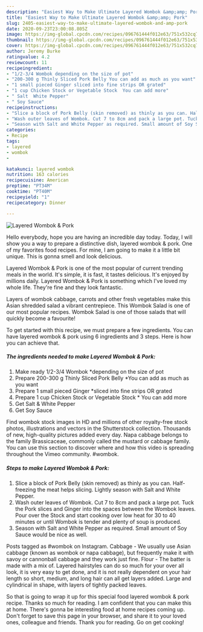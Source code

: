 ```yaml
---
description: "Easiest Way to Make Ultimate Layered Wombok &amp;amp; Pork"
title: "Easiest Way to Make Ultimate Layered Wombok &amp;amp; Pork"
slug: 2405-easiest-way-to-make-ultimate-layered-wombok-and-amp-pork
date: 2020-09-23T23:00:08.805Z
image: https://img-global.cpcdn.com/recipes/096761444f012e63/751x532cq70/layered-wombok-pork-recipe-main-photo.jpg
thumbnail: https://img-global.cpcdn.com/recipes/096761444f012e63/751x532cq70/layered-wombok-pork-recipe-main-photo.jpg
cover: https://img-global.cpcdn.com/recipes/096761444f012e63/751x532cq70/layered-wombok-pork-recipe-main-photo.jpg
author: Jeremy Burke
ratingvalue: 4.2
reviewcount: 11
recipeingredient:
- "1/2-3/4 Wombok depending on the size of pot"
- "200-300 g Thinly Sliced Pork Belly You can add as much as you want"
- "1 small pieced Ginger sliced into fine strips OR grated"
- "1 cup Chicken Stock or Vegetable Stock  You can add more"
- " Salt  White Pepper"
- " Soy Sauce"
recipeinstructions:
- "Slice a block of Pork Belly (skin removed) as thinly as you can. Half-freezing the meat helps slicing. Lightly season with Salt and White Pepper."
- "Wash outer leaves of Wombok. Cut 7 to 8cm and pack a large pot. Tuck the Pork slices and Ginger into the spaces between the Wombok leaves. Pour over the Stock and start cooking over low heat for 30 to 40 minutes or until Wombok is tender and plenty of soup is produced."
- "Season with Salt and White Pepper as required. Small amount of Soy Sauce would be nice as well."
categories:
- Recipe
tags:
- layered
- wombok
- 

katakunci: layered wombok  
nutrition: 163 calories
recipecuisine: American
preptime: "PT34M"
cooktime: "PT40M"
recipeyield: "1"
recipecategory: Dinner

---
```



![Layered Wombok &amp; Pork](https://img-global.cpcdn.com/recipes/096761444f012e63/751x532cq70/layered-wombok-pork-recipe-main-photo.jpg)

Hello everybody, hope you are having an incredible day today. Today, I will show you a way to prepare a distinctive dish, layered wombok &amp; pork. One of my favorites food recipes. For mine, I am going to make it a little bit unique. This is gonna smell and look delicious.

Layered Wombok &amp; Pork is one of the most popular of current trending meals in the world. It's simple, it is fast, it tastes delicious. It's enjoyed by millions daily. Layered Wombok &amp; Pork is something which I've loved my whole life. They're fine and they look fantastic.

Layers of wombok cabbage, carrots and other fresh vegetables make this Asian shredded salad a vibrant centrepiece. This Wombok Salad is one of our most popular recipes. Wombok Salad is one of those salads that will quickly become a favourite!


To get started with this recipe, we must prepare a few ingredients. You can have layered wombok &amp; pork using 6 ingredients and 3 steps. Here is how you can achieve that.

<!--inarticleads1-->

##### The ingredients needed to make Layered Wombok &amp; Pork:

1. Make ready 1/2-3/4 Wombok *depending on the size of pot
1. Prepare 200-300 g Thinly Sliced Pork Belly *You can add as much as you want
1. Prepare 1 small pieced Ginger *sliced into fine strips OR grated
1. Prepare 1 cup Chicken Stock or Vegetable Stock * You can add more
1. Get  Salt &amp; White Pepper
1. Get  Soy Sauce


Find wombok stock images in HD and millions of other royalty-free stock photos, illustrations and vectors in the Shutterstock collection. Thousands of new, high-quality pictures added every day. Napa cabbage belongs to the family Brassicaceae, commonly called the mustard or cabbage family. You can use this section to discover where and how this video is spreading throughout the Vimeo community. #wombok. 

<!--inarticleads2-->

##### Steps to make Layered Wombok &amp; Pork:

1. Slice a block of Pork Belly (skin removed) as thinly as you can. Half-freezing the meat helps slicing. Lightly season with Salt and White Pepper.
1. Wash outer leaves of Wombok. Cut 7 to 8cm and pack a large pot. Tuck the Pork slices and Ginger into the spaces between the Wombok leaves. Pour over the Stock and start cooking over low heat for 30 to 40 minutes or until Wombok is tender and plenty of soup is produced.
1. Season with Salt and White Pepper as required. Small amount of Soy Sauce would be nice as well.


Posts tagged as #wombok on Instagram. Cabbage - We usually use Asian cabbage (known as wombok or napa cabbage), but frequently make it with savoy or cannonball cabbage and they work just fine. Flour - The batter is made with a mix of. Layered hairstyles can do so much for your over all look, it is very easy to get done, and it is not really dependent on your hair length so short, medium, and long hair can all get layers added. Large and cylindrical in shape, with layers of tightly packed leaves. 

So that is going to wrap it up for this special food layered wombok &amp; pork recipe. Thanks so much for reading. I am confident that you can make this at home. There's gonna be interesting food at home recipes coming up. Don't forget to save this page in your browser, and share it to your loved ones, colleague and friends. Thank you for reading. Go on get cooking!
